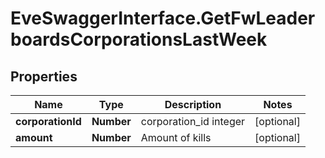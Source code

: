 # EveSwaggerInterface.GetFwLeaderboardsCorporationsLastWeek

## Properties
Name | Type | Description | Notes
------------ | ------------- | ------------- | -------------
**corporationId** | **Number** | corporation_id integer | [optional] 
**amount** | **Number** | Amount of kills | [optional] 


